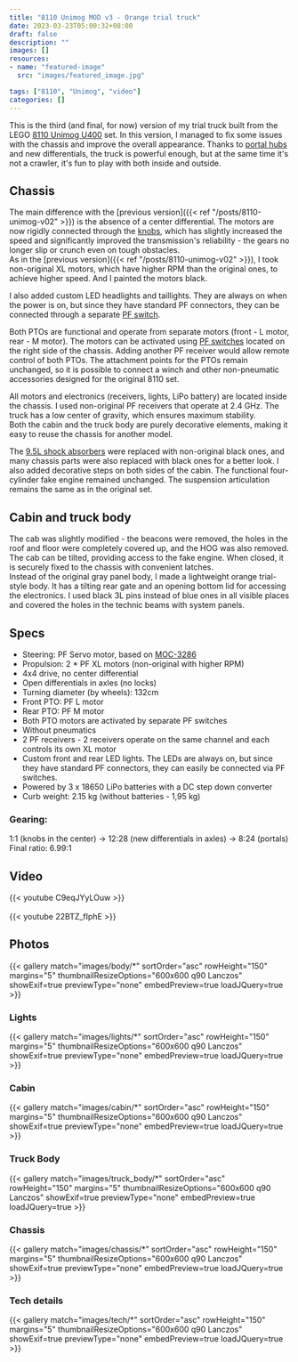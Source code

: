 ```yaml
---
title: "8110 Unimog MOD v3 - Orange trial truck"
date: 2023-03-23T05:00:32+08:00
draft: false
description: ""
images: []
resources:
- name: "featured-image"
  src: "images/featured_image.jpg"

tags: ["8110", "Unimog", "video"]
categories: []
---
```


This is the third (and final, for now) version of my trial truck built from the LEGO [8110 Unimog U400](https://rebrickable.com/sets/8110-1/unimog-u400/) set. In this version, I managed to fix some issues with the chassis and improve the overall appearance. Thanks to [portal hubs](https://rebrickable.com/parts/92908/technic-steering-portal-axle-housing/) and new differentials, the truck is powerful enough, but at the same time it's not a crawler, it's fun to play with both inside and outside.

<!--more-->

## Chassis

The main difference with the [previous version]({{< ref "/posts/8110-unimog-v02" >}}) is the absence of a center differential. The motors are now rigidly connected through the [knobs](https://rebrickable.com/parts/32072/technic-knob-wheel/), which has slightly increased the speed and significantly improved the transmission's reliability - the gears no longer slip or crunch even on tough obstacles.\
As in the [previous version]({{< ref "/posts/8110-unimog-v02" >}}), I took non-original XL motors, which have higher RPM than the original ones, to achieve higher speed. And I painted the motors black.

I also added custom LED headlights and taillights. They are always on when the power is on, but since they have standard PF connectors, they can be connected through a separate [PF switch](https://rebrickable.com/parts/61929c02/pole-reverser-power-functions-black-wire/).

Both PTOs are functional and operate from separate motors (front - L motor, rear - M motor). The motors can be activated using [PF switches](https://rebrickable.com/parts/61929c02/pole-reverser-power-functions-black-wire/) located on the right side of the chassis. Adding another PF receiver would allow remote control of both PTOs. The attachment points for the PTOs remain unchanged, so it is possible to connect a winch and other non-pneumatic accessories designed for the original 8110 set.

All motors and electronics (receivers, lights, LiPo battery) are located inside the chassis. I used non-original PF receivers that operate at 2.4 GHz. The truck has a low center of gravity, which ensures maximum stability.\
Both the cabin and the truck body are purely decorative elements, making it easy to reuse the chassis for another model.

The [9.5L shock absorbers](https://rebrickable.com/parts/95292c01/technic-shock-absorber-95l-with-extra-hard-spring/) were replaced with non-original black ones, and many chassis parts were also replaced with black ones for a better look. I also added decorative steps on both sides of the cabin. The functional four-cylinder fake engine remained unchanged. The suspension articulation remains the same as in the original set.

## Cabin and truck body

The cab was slightly modified - the beacons were removed, the holes in the roof and floor were completely covered up, and the HOG was also removed. The cab can be tilted, providing access to the fake engine. When closed, it is securely fixed to the chassis with convenient latches.\
Instead of the original gray panel body, I made a lightweight orange trial-style body. It has a tilting rear gate and an opening bottom lid for accessing the electronics. I used black 3L pins instead of blue ones in all visible places and covered the holes in the technic beams with system panels.

## Specs 
* Steering: PF Servo motor, based on [MOC-3286](https://rebrickable.com/mocs/MOC-3286/jb70/8110-unimog-moc-rc/#details)
* Propulsion: 2 * PF XL motors (non-original with higher RPM)
* 4x4 drive, no center differential
* Open differentials in axles (no locks)
* Turning diameter (by wheels): 132cm
* Front PTO: PF L motor
* Rear PTO: PF M motor
* Both PTO motors are activated by separate PF switches
* Without pneumatics
* 2 PF receivers - 2 receivers operate on the same channel and each controls its own XL motor
* Custom front and rear LED lights. The LEDs are always on, but since they have standard PF connectors, they can easily be connected via PF switches.
* Powered by 3 x 18650 LiPo batteries with a DC step down converter
* Curb weight: 2.15 kg (without batteries - 1,95 kg)

### Gearing: 

1:1 (knobs in the center) -> 12:28 (new differentials in axles) -> 8:24 (portals)\
Final ratio: 6.99:1

## Video 
{{< youtube C9eqJYyLOuw >}}
\
\
{{< youtube 22BTZ_fIphE >}}

## Photos

{{< gallery match="images/body/*" sortOrder="asc" rowHeight="150" margins="5" thumbnailResizeOptions="600x600 q90 Lanczos" showExif=true previewType="none" embedPreview=true loadJQuery=true >}}

### Lights

{{< gallery match="images/lights/*" sortOrder="asc" rowHeight="150" margins="5" thumbnailResizeOptions="600x600 q90 Lanczos" showExif=true previewType="none" embedPreview=true loadJQuery=true >}}

### Cabin

{{< gallery match="images/cabin/*" sortOrder="asc" rowHeight="150" margins="5" thumbnailResizeOptions="600x600 q90 Lanczos" showExif=true previewType="none" embedPreview=true loadJQuery=true >}}

### Truck Body

{{< gallery match="images/truck_body/*" sortOrder="asc" rowHeight="150" margins="5" thumbnailResizeOptions="600x600 q90 Lanczos" showExif=true previewType="none" embedPreview=true loadJQuery=true >}}

### Chassis

{{< gallery match="images/chassis/*" sortOrder="asc" rowHeight="150" margins="5" thumbnailResizeOptions="600x600 q90 Lanczos" showExif=true previewType="none" embedPreview=true loadJQuery=true >}}

### Tech details

{{< gallery match="images/tech/*" sortOrder="asc" rowHeight="150" margins="5" thumbnailResizeOptions="600x600 q90 Lanczos" showExif=true previewType="none" embedPreview=true loadJQuery=true >}}

